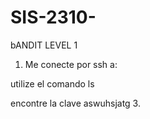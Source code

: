 # SIS-2310-

bANDIT
LEVEL 1
1. Me conecte por ssh a:
   
utilize el comando ls

encontre la clave
aswuhsjatg
3. 
